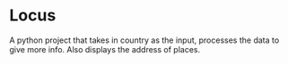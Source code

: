 # Locus
A python project that takes in country as the input, processes the data to give more info. Also displays the address of places.
